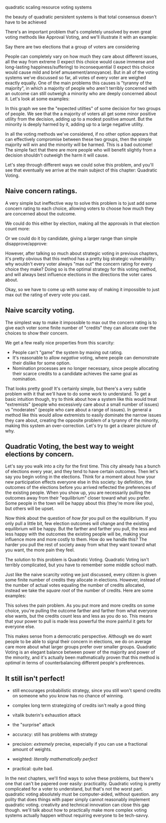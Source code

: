 quadratic scaling
resource voting systems


the beauty of quadratic persistent systems is that total consensus doesn't have to be achieved





There's an important problem that's completely unsolved by even great voting methods like Approval Voting, and we'll illustrate it with an example:

Say there are two elections that a group of voters are considering

People can completely vary on how much they care about different issues, all the way from extreme (I expect this choice would cause immense and long-lasting happiness/suffering) to inconsequential (I expect this choice would cause mild and brief amusement/annoyance). But in all of the voting systems we've discussed so far, all votes of every voter are weighed exactly equally. One of the main problems this causes is "tyranny of the majority", in which a majority of people who aren't terribly concerned with an outcome can still outweigh a minority who are deeply concerned about it. Let's look at some examples:

In this graph we see the "expected utilties" of some decision for two groups of people. We see that the a majority of voters all get some minor positive utility from the decision, adding up to a modest positive amount. But the minority is deeply harmed by it, adding up to a large negative utility.

<!-- TODO -->

In all the voting methods we've considered, if no other option appears that can effectively compromise between these two groups, then the simple majority will win and the minority will be harmed. This is a bad outcome! The simple fact that there are more people who will benefit slightly from a decision shouldn't outweigh the harm it will cause.

Let's step through different ways we could solve this problem, and you'll see that eventually we arrive at the main subject of this chapter: Quadratic Voting.

## Naive concern ratings.

A very simple but ineffective way to solve this problem is to just add some concern rating to each choice, allowing voters to choose how much they are concerned about the outcome.

We could do this either by election, making all the approvals in that election count more:

<!-- TODO -->

Or we could do it by candidate, giving a larger range than simple disapprove/approve:

<!-- TODO -->

However, after talking so much about strategic voting in previous chapters, it's pretty obvious that this method has a pretty big strategic vulnerability: why wouldn't every voter always "max out" the concern rating for every choice they make? Doing so is the optimal strategy for this voting method, and will always best influence elections in the directions the voter cares about.

Okay, so we have to come up with some way of making it impossible to just max out the rating of every vote you cast.

## Naive scarcity voting.

The simplest way to make it impossible to max out the concern rating is to give each voter some finite number of "credits" they can allocate over the choices to show their concern.

We get a few really nice properties from this scarcity:

- People can't "game" the system by maxing out rating.
- It's reasonable to allow *negative* voting, where people can demonstrate their dislike for some option.
- Nomination processes are no longer necessary, since people allocating their scarce credits to a candidate achieves the same goal as nomination.

<!-- TODO -->

That looks pretty good! It's certainly simple, but there's a very subtle problem with it that we'll have to do some work to understand. To get a basic intuition though, try to think about how a system like this would treat "extremists" (people who excessively care about a small number of issues) vs "moderates" (people who care about a range of issues). In general a method like this would allow extremists to easily dominate the narrow issues they care about, creating the opposite problem of a tyranny of the minority, making this system an over-correction. Let's try to get a clearer picture of why.

## Quadratic Voting, the best way to weight elections by concern.

Let's say you walk into a city for the first time. This city already has a bunch of elections every year, and they tend to have certain outcomes. Then let's say you begin voting in the elections. Think for a moment about how your new participation effects everyone else in this society: by definition, the outcomes of the elections before you arrived reflected the preferences of the existing people. When you show up, you are necessarily pulling the outcomes away from their "equilibrium" closer toward what you prefer. Some people in the town will be happy about this (they're more like you), but others will be upset.

Now think about the question of *how far* you pull on the equilibrium. If you only pull a little bit, few election outcomes will change and the existing equilibrium will be happy. But the farther and farther you pull, the less and less happy with the outcomes the existing people will be, making your influence more and more costly to them. How do we handle this? The harder you pull the rest of society away from what they want toward what you want, the more pain they feel.

The solution to this problem is Quadratic Voting. Quadratic Voting isn't terribly complicated, but you have to remember some middle school math.

Just like the naive scarcity voting we just discussed, every citizen is given some finite number of credits they allocate in elections. However, instead of the number of actual votes equaling the number of credits allocated, instead we take the *square root* of the number of credits. Here are some examples:

<!-- TODO -->

This solves the pain problem. As you put more and more credits on some choice, you're pulling the outcome farther and farther from what everyone else wants, but the credits count less and less as you do so. This means that your power to pull is made less powerful the more painful it gets for everyone else.

This makes sense from a democratic perspective. Although we do want people to be able to signal their concern in elections, we do on average care more about what larger groups prefer over smaller groups. Quadratic Voting is an elegant balance between power of the majority and power of the minority, and it's actually been mathmatically proven that this method is *optimal* in terms of counterbalancing different people's preferences.

## It still isn't perfect!

- still encourages probabilistic strategy, since you still won't spend credits on someone who you know has no chance of winning.
- complex long term strategizing of credits isn't really a good thing
- vitalik buterin's exhaustion attack
- the "surprise" attack

- accuracy: still has problems with strategy
- precision: *extremely* precise, especially if you can use a fractional amount of weights.
- weighted: *literally mathematically perfect*
- practical: quite bad.

In the next chapters, we'll find ways to solve these problems, but there's one that can't be papered over easily: practicality. Quadratic voting is pretty complicated for a voter to understand, but that's not the worst part. quadratic voting absolutely must be computer-aided, without question. any polity that does things with paper simply cannot reasonably implement quadratic voting. creativity and technical innovation can close this gap though. we'll talk about how to practically make more complex voting systems actually happen without requiring everyone to be tech-savvy.
